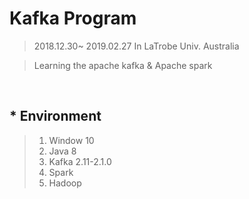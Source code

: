 # Kafka Program
> 2018.12.30~ 2019.02.27 In LaTrobe Univ. Australia<br>

> Learning the apache kafka & Apache spark

<br>

## * Environment 
> 1. Window 10
> 2. Java 8
> 3. Kafka 2.11-2.1.0
> 4. Spark
> 5. Hadoop
